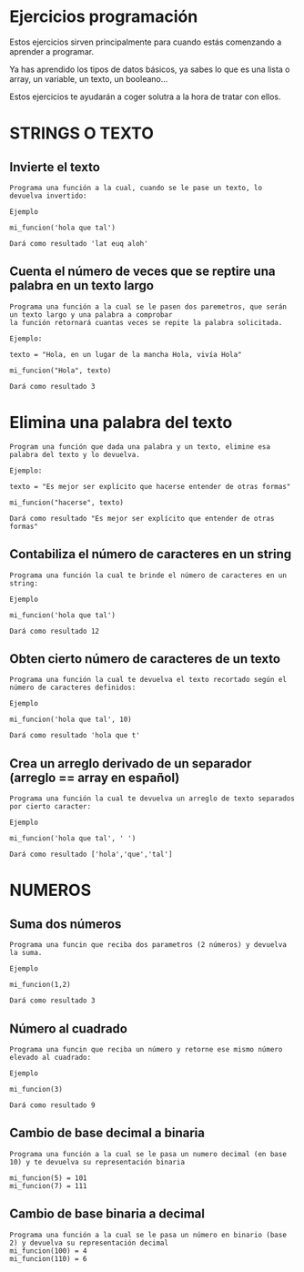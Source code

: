 # Ejercicios programación

Estos ejercicios sirven principalmente para cuando estás comenzando a aprender a programar.

Ya has aprendido los tipos de datos básicos, ya sabes lo que es una lista o array, un variable, un texto, un booleano...

Estos ejercicios te ayudarán a coger solutra a la hora de tratar con ellos.

# STRINGS O TEXTO

## Invierte el texto

```
Programa una función a la cual, cuando se le pase un texto, lo devuelva invertido:

Ejemplo

mi_funcion('hola que tal')

Dará como resultado 'lat euq aloh'
```

## Cuenta el número de veces que se reptire una palabra en un texto largo

```
Programa una función a la cual se le pasen dos paremetros, que serán un texto largo y una palabra a comprobar
la función retornará cuantas veces se repite la palabra solicitada.

Ejemplo:

texto = "Hola, en un lugar de la mancha Hola, vivía Hola"

mi_funcion("Hola", texto)

Dará como resultado 3
```

# Elimina una palabra del texto

```
Program una función que dada una palabra y un texto, elimine esa palabra del texto y lo devuelva.

Ejemplo:

texto = "Es mejor ser explícito que hacerse entender de otras formas"

mi_funcion("hacerse", texto)

Dará como resultado "Es mejor ser explícito que entender de otras formas"
```

## Contabiliza el número de caracteres en un string

```
Programa una función la cual te brinde el número de caracteres en un string:

Ejemplo

mi_funcion('hola que tal')

Dará como resultado 12
```
## Obten cierto número de caracteres de un texto

```
Programa una función la cual te devuelva el texto recortado según el número de caracteres definidos:

Ejemplo

mi_funcion('hola que tal', 10)

Dará como resultado 'hola que t'
```
## Crea un arreglo derivado de un separador (arreglo == array en español)

```
Programa una función la cual te devuelva un arreglo de texto separados por cierto caracter:

Ejemplo

mi_funcion('hola que tal', ' ')

Dará como resultado ['hola','que','tal']
```


# NUMEROS

## Suma dos números

```
Programa una funcin que reciba dos parametros (2 números) y devuelva la suma.

Ejemplo

mi_funcion(1,2)

Dará como resultado 3
```

## Número al cuadrado

```
Programa una funcin que reciba un número y retorne ese mismo número elevado al cuadrado:

Ejemplo

mi_funcion(3)

Dará como resultado 9
```

## Cambio de base decimal a binaria
```
Programa una función a la cual se le pasa un numero decimal (en base 10) y te devuelva su representación binaria

mi_funcion(5) = 101
mi_funcion(7) = 111
```

## Cambio de base binaria a decimal
```
Programa una función a la cual se le pasa un número en binario (base 2) y devuelva su representación decimal
mi_funcion(100) = 4
mi_funcion(110) = 6
``` 

